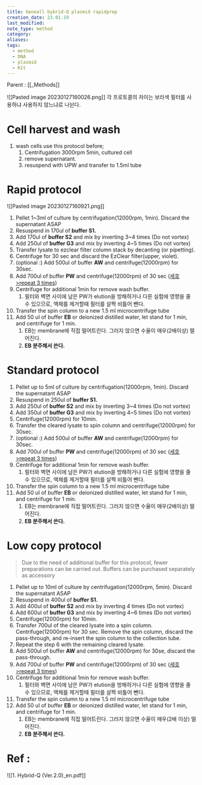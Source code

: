 ```yaml
---
title: Geneall bybrid-Q plasmid rapidprep
creation_date: 23.01.19
last_modified: 
note_type: method
category: 
aliases: 
tags:
  - method
  - DNA
  - plasmid
  - Kit
---
```


Parent : [[_Methods]]


![[Pasted image 20230127160026.png]]
각 프로토콜의 차이는 보라색 필터를 사용하냐 사용하지 않느냐로 나뉜다.

# Cell harvest and wash

1. wash cells use this protocol before;
	1. Centrifugation 3000rpm 5min, cultured cell
	2. remove supernatant.
	3. resuspend with UPW and transfer to 1.5ml tube 

# Rapid protocol
![[Pasted image 20230127160921.png]]
 1. Pellet 1~3ml of culture by centrifugation(12000rpm, 1min). Discard the supernatant ASAP
 2. Resuspend in 170ul of **buffer S1.**
 3. Add 170ul of **buffer S2** and mix by inverting 3~4 times (Do not vortex)
 4. Add 250ul of **buffer G3** and mix by inverting 4~5 times (Do not vortex)
 5. Transfer lysate to ezclear filter column stack by decanting (or pipetting).
 6. Centrifuge for 30 sec and discard the EzClear filter(upper, violet).
 7. (optional :) Add 500ul of buffer **AW** and centrifuge(12000rpm) for 30sec.
 8. Add 700ul of buffer **PW** and centrifuge(12000rpm) of 30 sec (<u>세호>repeat 3 times</u>)
 9. Centrifuge for additional 1min for remove wash buffer.
	 1. 필터와 벽면 사이에 남은 PW가 elution을 방해하거나 다른 실험에 영향을 줄 수 있으므로, 액체를 제거할때 필터를 살짝 비틀어 뺀다.
 10. Transfer the spin column to a new 1.5 ml microcentrifuge tube
 11. Add 50 ul of buffer **EB** or deionized distilled water, let stand for 1 min, and centrifuge for 1 min.
	 1. EB는 membrane에 직접 떨어트린다. 그러지 않으면 수율이 매우(2배이상) 떨어진다.
	 2. **EB 분주해서 쓴다.**

# Standard protocol

 1. Pellet up to 5ml of culture by centrifugation(12000rpm, 1min). Discard the supernatant ASAP
 2. Resuspend in 250ul of **buffer S1.**
 3. Add 250ul of **buffer S2** and mix by inverting 3~4 times (Do not vortex)
 4. Add 350ul of **buffer G3** and mix by inverting 4~5 times (Do not vortex)
 5. Centrifuge(12000rpm) for 10min.
 6. Transfer the cleared lysate to spin column and centrifuge(12000rpm) for 30sec.
 7. (optional :) Add 500ul of buffer **AW** and centrifuge(12000rpm) for 30sec.
 8. Add 700ul of buffer **PW** and centrifuge(12000rpm) of 30 sec (<u>세호>repeat 3 times</u>)
 9. Centrifuge for additional 1min for remove wash buffer.
	 1. 필터와 벽면 사이에 남은 PW가 elution을 방해하거나 다른 실험에 영향을 줄 수 있으므로, 액체를 제거할때 필터를 살짝 비틀어 뺀다.
 10. Transfer the spin column to a new 1.5 ml microcentrifuge tube
 11. Add 50 ul of buffer **EB** or deionized distilled water, let stand for 1 min, and centrifuge for 1 min.
	 1. EB는 membrane에 직접 떨어트린다. 그러지 않으면 수율이 매우(2배이상) 떨어진다.
	 2. **EB 분주해서 쓴다.**

# Low copy protocol

> Due to the need of additional buffer for this protocol, fewer preparations can be carried out. Buffers can be purchased separately as accessory

 1. Pellet up to 10ml of culture by centrifugation(12000rpm, 5min). Discard the supernatant ASAP
 2. Resuspend in 400ul of **buffer S1.** 
 3. Add 400ul of **buffer S2** and mix by inverting 4 times (Do not vortex)
 4. Add 600ul of **buffer G3** and mix by inverting 4~6 times (Do not vortex)
 5. Centrifuge(12000rpm) for 10min.
 6. Transfer 700ul of the cleared lysate into a spin column. Centrifuge(12000rpm) for 30 sec. Remove the spin column, discard the pass-through, and re-insert the spin column to the collection tube.
 7. Repeat the step 6 with the remaining cleared lysate.
 8. Add 500ul of buffer **AW** and centrifuge(12000rpm) for 30se, discard the pass-through.
 9. Add 700ul of buffer **PW** and centrifuge(12000rpm) of 30 sec (<u>세호>repeat 3 times</u>)
 10. Centrifuge for additional 1min for remove wash buffer.
	 1. 필터와 벽면 사이에 남은 PW가 elution을 방해하거나 다른 실험에 영향을 줄 수 있으므로, 액체를 제거할때 필터를 살짝 비틀어 뺀다.
 11. Transfer the spin column to a new 1.5 ml microcentrifuge tube
 12. Add 50 ul of buffer **EB** or deionized distilled water, let stand for 1 min, and centrifuge for 1 min.
	 1. EB는 membrane에 직접 떨어트린다. 그러지 않으면 수율이 매우(2배 이상) 떨어진다.
	 2. **EB 분주해서 쓴다.**


# Ref :

![[1. Hybrid-Q (Ver.2.0)_en.pdf]]